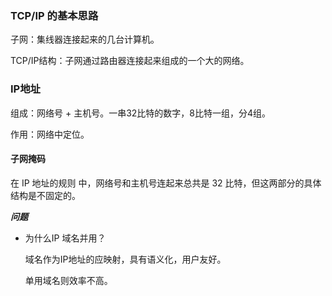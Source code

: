 ### TCP/IP 的基本思路

子网：集线器连接起来的几台计算机。

TCP/IP结构：子网通过路由器连接起来组成的一个大的网络。





### IP地址

组成：网络号 + 主机号。一串32比特的数字，8比特一组，分4组。

作用：网络中定位。

#### 子网掩码

在 IP 地址的规则 中，网络号和主机号连起来总共是 32 比特，但这两部分的具体结构是不固定的。



***问题***

- 为什么IP 域名并用？

  域名作为IP地址的应映射，具有语义化，用户友好。

  单用域名则效率不高。